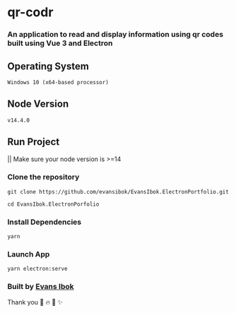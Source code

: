 # qr-codr
### An application to read and display information using qr codes built using Vue 3 and Electron

## Operating System
```
Windows 10 (x64-based processor)
```

## Node Version
```
v14.4.0
```

## Run Project

|| Make sure your node version is >=14

### Clone the repository
```
git clone https://github.com/evansibok/EvansIbok.ElectronPortfolio.git
```

```
cd EvansIbok.ElectronPorfolio
```

### Install Dependencies
```
yarn
```

### Launch App
```
yarn electron:serve
```

### Built by <a href="https://evansibok.com" target="_blank">Evans Ibok</a>

Thank you 🤩 🔥 🚀 ✨
